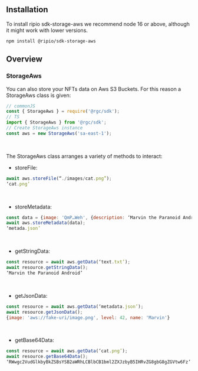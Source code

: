 ## Installation

To install ripio sdk-storage-aws we recommend node 16 or above, although it might work with lower versions.

```
npm install @ripio/sdk-storage-aws
```

## Overview

### StorageAws

You can also store your NFTs data on Aws S3 Buckets. For this reason a StorageAws class is given:

<meta charset="utf-8"><b style="font-weight:normal;" id="docs-internal-guid-6725d38f-7fff-9d4e-b2e8-b435539120c7"><div dir="ltr" style="margin-left:0pt;" align="left">
```javascript
// commonJS
const { StorageAws } = require('@rgc/sdk');
// TS
import { StorageAws } from '@rgc/sdk';
// Create StorageAws instance
const aws = new StorageAws('sa-east-1');
```
</div><br /></b>

The StorageAws class arranges a variety of methods to interact:

- storeFile:

<meta charset="utf-8"><b style="font-weight:normal;" id="docs-internal-guid-3ad13627-7fff-8080-cb26-bc5f83557428"><div dir="ltr" style="margin-left:0pt;" align="left">
```javascript
await aws.storeFile(“./images/cat.png”);
‘cat.png’
````

</div><br /></b>

- storeMetadata:

<meta charset="utf-8"><b style="font-weight:normal;" id="docs-internal-guid-25c3ed67-7fff-caa3-8c67-930792799317"><div dir="ltr" style="margin-left:0pt;" align="left">
```javascript
const data = {image: 'QmP…Weh', {description: ‘Marvin the Paranoid Android’} };
await aws.storeMetadata(data);
‘metada.json’
```
</div><br /></b>

- getStringData:

<meta charset="utf-8"><b style="font-weight:normal;" id="docs-internal-guid-35c21b9b-7fff-c6fb-6496-c256f139be5f"><div dir="ltr" style="margin-left:0pt;" align="left">
```javascript
const resource = await aws.getData(‘text.txt’);
await resource.getStringData();
‘Marvin the Paranoid Android’
```
</div><br /></b>

- getJsonData:

<meta charset="utf-8"><b style="font-weight:normal;" id="docs-internal-guid-35c21b9b-7fff-c6fb-6496-c256f139be5f"><div dir="ltr" style="margin-left:0pt;" align="left">
```javascript
const resource = await aws.getData(‘metadata.json’);
await resource.getJsonData();
{image: 'aws://fake-uri/image.png', level: 42, name: 'Marvin'}
```
</div><br /></b>

- getBase64Data:

<meta charset="utf-8"><b style="font-weight:normal;" id="docs-internal-guid-b13142e1-7fff-52d6-fb3d-606d4e04de57"><div dir="ltr" style="margin-left:0pt;" align="left">
```javascript
const resource = await aws.getData(‘cat.png’);
await resource.getBase64Data();
‘RWwgc2VudGlkbyBkZSBsYSB2aWRhLCBlbCB1bml2ZXJzbyB5IHRvZG8gbG8gZGVtw6Fz’
```
</div><br /></b>
